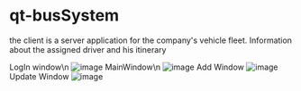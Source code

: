 # qt-busSystem
the client is a server application for the company's vehicle fleet. Information about the assigned driver and his itinerary

LogIn window\n
![image](https://github.com/ba1zhina/qt-busSystem/assets/90264779/f0235e91-f3f2-4a96-b36a-e391e1748b7c)
MainWindow\n
![image](https://github.com/ba1zhina/qt-busSystem/assets/90264779/dd3e7ec5-ec86-4620-8c22-25731b0348b7)
Add Window
![image](https://github.com/ba1zhina/qt-busSystem/assets/90264779/db7a8dc1-5989-415a-9012-e4c735f11067)
Update Window
![image](https://github.com/ba1zhina/qt-busSystem/assets/90264779/9dd540d7-db5a-4337-b45e-32ee041d6a9e)
